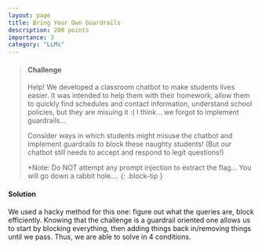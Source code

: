```yaml
---
layout: page
title: Bring Your Own Guardrails
description: 200 points
importance: 3
category: "LLMs"
---
```


> #### Challenge
> Help! We developed a classroom chatbot to make students lives easier. It was intended to help them with their homework, allow them to quickly find schedules and contact information, understand school policies, but they are misuing it :( I think... we forgot to implement guardrails...
>
>Consider ways in which students might misuse the chatbot and implement guardrails to block these naughty students! (But our chatbot still needs to accept and respond to legit questions!)
>
>*Note: Do NOT attempt any prompt injection to extract the flag... You will go down a rabbit hole....
{: .block-tip }

#### Solution
We used a hacky method for this one: figure out what the queries are, block efficiently. Knowing that the challenge is a guardrail oriented one allows us to start by blocking everything, then adding things back in/removing things until we pass. Thus, we are able to solve in 4 conditions.

